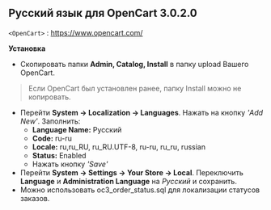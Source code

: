﻿## Русский язык для OpenCart 3.0.2.0
`<OpenCart>` : <https://www.opencart.com/>

**Установка**

- Скопировать папки **Admin, Catalog, Install** в папку upload Вашего OpenCart.
> Если OpenCart был установлен ранее, папку Install можно не копировать.
- Перейти **System -> Localization -> Languages**. Нажать на кнопку *'Add New'*. Заполнить:
  * **Language Name:** Русский
  * **Code:** ru-ru
  * **Locale:** ru,ru_RU, ru_RU.UTF-8, ru-ru, ru_ru, russian
  * **Status:** Enabled
  * Нажать кнопку *'Save'*
- Перейти **System -> Settings -> Your Store -> Local**. Переключить **Language** и **Administration Language** на *Русский* и сохранить.
- Можно использовать oc3_order_status.sql для локализации статусов заказов.

